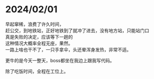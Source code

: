 # 2024/02/01

早起窜稀，浪费了许久时间，  
赶公交，到地铁站，正好地铁到了就冲了进去，没有地方站，只能站门口  
真是失败的决定，应该等下一趟的  
这种情况大概率全程无座，果然。  
一路上啥也干不了，一只手拿伞，头还晕浑身发热，非常不适。

更牛的是今天一整天，boss都坐在我边上跟我写代码。

除了吃饭时间，全程在工位上。

